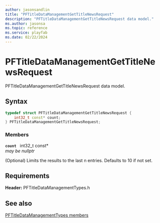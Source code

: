 ```yaml
---
author: jasonsandlin
title: "PFTitleDataManagementGetTitleNewsRequest"
description: "PFTitleDataManagementGetTitleNewsRequest data model."
ms.author: jasonsa
ms.topic: reference
ms.service: playfab
ms.date: 02/22/2024
---
```


# PFTitleDataManagementGetTitleNewsRequest  

PFTitleDataManagementGetTitleNewsRequest data model.  

## Syntax  
  
```cpp
typedef struct PFTitleDataManagementGetTitleNewsRequest {  
    int32_t const* count;  
} PFTitleDataManagementGetTitleNewsRequest;  
```
  
### Members  
  
**`count`** &nbsp; int32_t const*  
*may be nullptr*  
  
(Optional) Limits the results to the last n entries. Defaults to 10 if not set.
  
  
## Requirements  
  
**Header:** PFTitleDataManagementTypes.h
  
## See also  
[PFTitleDataManagementTypes members](../pftitledatamanagementtypes_members.md)  

  
  
